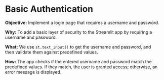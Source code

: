 # Basic Authentication

**Objective:** Implement a login page that requires a username and password.


**Why:** To add a basic layer of security to the Streamlit app by requiring a username and password.

**What:** We use `st.text_input()` to get the username and password, and then validate them against predefined values.

**How:** The app checks if the entered username and password match the predefined values. If they match, the user is granted access; otherwise, an error message is displayed.